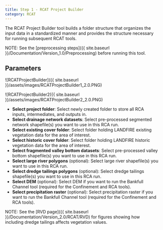 ```yaml
---
title: Step 1 - RCAT Project Builder
category: RCAT
---
```


The RCAT Project Builder tool builds a folder structure that organizes the input data in a standardized manner and provides the structure necessary for running subsequent RCAT tools.

NOTE: See the [preprocessing steps]({{ site.baseurl }}/Documentation/Version_1.0/Preprocessing) before running this tool.

## Parameters

![RCATProjectBuilder]({{ site.baseurl }}/assets/images/RCATProjectBuilder1_2.0.PNG)

![RCATProjectBuilder2({{ site.baseurl }}/assets/images/RCATProjectBuilder2_2.0.PNG)

- **Select project folder**: Select newly created folder to store all RCA inputs, intermediates, and outputs in.
- **Select drainage network datasets**: Select pre-processed segmented network shapefile(s) you want to use in this RCA run.
- **Select existing cover folder**: Select folder holding LANDFIRE existing vegetation data for the area of interest.
- **Select historic cover folder**: Select folder holding LANDFIRE historic vegetation data for the area of interest.
- **Select fragmented valley bottom datasets**: Select pre-processed valley bottom shapefile(s) you want to use in this RCA run.
- **Select large river polygons** (optional): Select large river shapefile(s) you want to use in this RCA run. 
- **Select dredge tailings polygons** (optional): Select dredge tailings shapefile(s) you want to use in this RCA run. 
- **Select DEM** (optional): Select DEM if you want to run the Bankfull Channel tool (required for the Confinement and RCA tools).
- **Select precipitation raster** (optional): Select precipitation raster if you want to run the Bankfull Channel tool (required for the Confinement and RCA tools).

NOTE: See the [RVD page]({{ site.baseurl }}/Documentation/Version_2.0/RCAT/RVD) for figures showing how including dredge tailings affects vegetation values.

